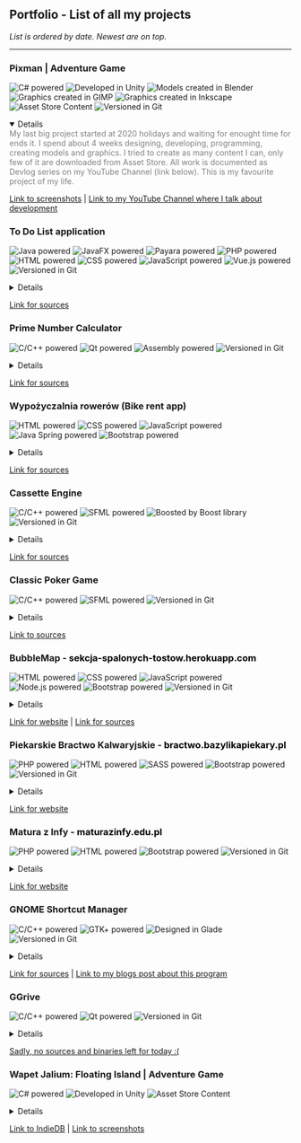 ## **Portfolio - List of all my projects**
*List is ordered by date. Newest are on top.*
***

### **Pixman** | Adventure Game
![C# powered](https://img.shields.io/badge/C%23-darkgreen)
![Developed in Unity](https://img.shields.io/badge/Unity-444444)
![Models created in Blender](https://img.shields.io/badge/Blender-yellow)
![Graphics created in GIMP](https://img.shields.io/badge/GIMP-995533)
![Graphics created in Inkscape](https://img.shields.io/badge/Inkscape-black)
![Asset Store Content](https://img.shields.io/badge/Asset%20Store%20content-lightgrey)
![Versioned in Git](https://img.shields.io/badge/-Git-black)

<details open>
<span style="color:grey">My last big project started at 2020 holidays and waiting for enought time for ends it. I spend about 4 weeks designing, developing, programming, creating models and graphics. I tried to create as many content I can, only few of it are downloaded from Asset Store. All work is documented as Devlog series on my YouTube Channel (link below). This is my favourite project of my life.</span>
</details>

[Link to screenshots](screenshots/pixman/README.md) |
[Link to my YouTube Channel where I talk about development](https://www.youtube.com/playlist?list=PLzwDWQHoTBVPsANI4DF-_mXXycenyuYif)


### **To Do List application**
![Java powered](https://img.shields.io/badge/Java-ff7700)
![JavaFX powered](https://img.shields.io/badge/JavaFX-grey)
![Payara powered](https://img.shields.io/badge/Payara-grey)
![PHP powered](https://img.shields.io/badge/PHP-blueviolet)
![HTML powered](https://img.shields.io/badge/HTML-orange)
![CSS powered](https://img.shields.io/badge/CSS-lightblue)
![JavaScript powered](https://img.shields.io/badge/JavaScript-yellow)
![Vue.js powered](https://img.shields.io/badge/Vue.js-4488ff)
![Versioned in Git](https://img.shields.io/badge/-Git-black)

<details>
<span style="color:grey">Application, simple website and backend created on Silesian University of Technology in 2020/2021 as a project of Java in Internet and Mobile Devices (Java w Internecie i Urządzeniach Mobilnych) subject. Mixes most of technologies I learned last years.</span>
</details>

[Link for sources](https://github.com/blazejhanzel/wypozyczalnia-rowerow-iop)


### **Prime Number Calculator**
![C/C++ powered](https://img.shields.io/badge/C/C++-darkblue)
![Qt powered](https://img.shields.io/badge/-Qt-brightgreen)
![Assembly powered](https://img.shields.io/badge/Assembly-brown)
![Versioned in Git](https://img.shields.io/badge/-Git-black)

<details>
<span style="color:grey">Simple application and library for checking numbers to being prime, written as a project of Assembly Languages (Języki Assemblerowe) subject on Silesian Univeristy of Technology in 2020.</span>
</details>

[Link for sources](https://github.com/blazejhanzel/prime-number-calculator)


### **Wypożyczalnia rowerów (Bike rent app)**
![HTML powered](https://img.shields.io/badge/HTML-orange)
![CSS powered](https://img.shields.io/badge/CSS-lightblue)
![JavaScript powered](https://img.shields.io/badge/-JavaScript-yellow)
![Java Spring powered](https://img.shields.io/badge/-Java%20Spring-brightgreen)
![Bootstrap powered](https://img.shields.io/badge/-Bootstrap-blue)

<details>
<span style="color: grey">Project designed and developed by five-person team as a project of Software Engineering (Inżynieria Oprogramowania) subject on Silesian University of Technology in 2020.</span>
</details>

[Link for sources](https://github.com/blazejhanzel/wypozyczalnia-rowerow-iop)


### **Cassette Engine**
![C/C++ powered](https://img.shields.io/badge/C/C++-darkblue)
![SFML powered](https://img.shields.io/badge/-SFML-green)
![Boosted by Boost library](https://img.shields.io/badge/Boost-grey)
![Versioned in Git](https://img.shields.io/badge/-Git-black)

<details>
<span style="color:grey">My implementation of game engine based on SFML and TGUI libraries. Developed as a project of Computer Programming (Programowanie Komputerów) subject on Silesian University of Technology in 2020.</span>
</details>

[Link for sources](https://github.com/blazejhanzel/cassette-engine)


### **Classic Poker Game**
![C/C++ powered](https://img.shields.io/badge/C/C++-darkblue)
![SFML powered](https://img.shields.io/badge/-SFML-green)
![Versioned in Git](https://img.shields.io/badge/-Git-black)

<details>
<span style="color:grey">Project of Computer Programming (Programowanie Komputerów) subject, developed in 2019 at Silesian University of Technology.</span>
</details>

[Link to sources](https://github.com/blazejhanzel/classic-poker-game)


### **BubbleMap - <span style="color:black">sekcja-spalonych-tostow.herokuapp.com</span>**
![HTML powered](https://img.shields.io/badge/HTML-orange)
![CSS powered](https://img.shields.io/badge/-CSS-lightblue)
![JavaScript powered](https://img.shields.io/badge/-JavaScript-yellow)
![Node.js powered](https://img.shields.io/badge/-Node.js-brightgreen)
![Bootstrap powered](https://img.shields.io/badge/-Bootstrap-blue)
![Versioned in Git](https://img.shields.io/badge/-Git-black)

<details>
<span style="color:grey">The winning project of Bit Festival Hackathon in 2019. Designed and developed in less than 24 hours by four-person team where I was both front- and back- end developer.</span>
</details>

[Link for website](http://sekcja-spalonych-tostow.herokuapp.com/) |
[Link for sources](https://github.com/blazejhanzel/hackathon-bubblemap)


### **Piekarskie Bractwo Kalwaryjskie - <span style="color:black">bractwo.bazylikapiekary.pl</span>**
![PHP powered](https://img.shields.io/badge/PHP-blueviolet)
![HTML powered](https://img.shields.io/badge/HTML-orange)
![SASS powered](https://img.shields.io/badge/-SASS-purple)
![Bootstrap powered](https://img.shields.io/badge/-Bootstrap-blue)
![Versioned in Git](https://img.shields.io/badge/-Git-black)

<details>
<span style="color:grey">Church community website. Powered by Boostrap boosted by custom SASS and PHP backend. Developed since 2018.</span>
</details>

[Link for website](http://bractwo.bazylikapiekary.pl)


### **Matura z Infy - <span style="color:black">maturazinfy.edu.pl</span>**
![PHP powered](https://img.shields.io/badge/PHP-blueviolet)
![HTML powered](https://img.shields.io/badge/HTML-orange)
![Bootstrap powered](https://img.shields.io/badge/-Bootstrap-blue)
![Versioned in Git](https://img.shields.io/badge/-Git-black)

<details>
<span style="color:grey">Website with exercises and sheets for matura exam of computer science. Powered by Bootstrap and PHP backend. Developed and hosted on my own server since 2018.</span>
</details>

[Link for website](http://maturazinfy.edu.pl)


### **GNOME Shortcut Manager**
![C/C++ powered](https://img.shields.io/badge/C/C++-darkblue)
![GTK+ powered](https://img.shields.io/badge/-GTK+-red)
![Designed in Glade](https://img.shields.io/badge/-Glade-grey)
![Versioned in Git](https://img.shields.io/badge/-Git-black)

<details>
<span style="color:grey">Application for managing .desktop files in Linux. Designed to use with GNOME3 Dash and Gtk+. Developed in 2017.</span>
</details>

[Link for sources](https://github.com/blazejhanzel/GNOME-Shortcut-Manager) |
[Link to my blogs post about this program](https://www.dobreprogramy.pl/blaa-x/Dodawanie-skrotow-w-GNOME-Unity-Ubuntu-Dash-do-recznie-zainstalowanych-aplikacji,84167.html)


### **GGrive**
![C/C++ powered](https://img.shields.io/badge/C/C++-darkblue)
![Qt powered](https://img.shields.io/badge/-Qt-brightgreen)
![Versioned in Git](https://img.shields.io/badge/-Git-black)

<details>
<span style="color:grey">My first public application developed about 2015/2016 for being graphical interface for [grive](https://github.com/Grive/grive) application.</span>
</details>

[Sadly, no sources and binaries left for today :(](#)


### **Wapet Jalium: Floating Island** | Adventure Game
![C# powered](https://img.shields.io/badge/C%23-darkgreen)
![Developed in Unity](https://img.shields.io/badge/Unity-444444)
![Asset Store Content](https://img.shields.io/badge/Asset%20Store%20content-lightgrey)

<details>
<span style="color:grey">My first not-playable-game where I learned to use all of the tools for gamedev. Models and graphics I used were downloaded from Unity Asset Store I started project about 2013 and abandon it year later. Some of the screenshots are still available in web but sources and binaries dissapeared years ago.</span>
</details>

[Link to IndieDB](https://www.indiedb.com/games/wapet-jalium/images) |
[Link to screenshots](screenshots/wapet-jalium/README.md)

